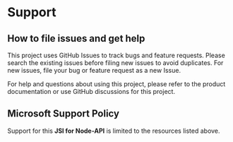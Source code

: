 # Support

## How to file issues and get help  

This project uses GitHub Issues to track bugs and feature requests. Please search the existing 
issues before filing new issues to avoid duplicates.  For new issues, file your bug or 
feature request as a new Issue.

For help and questions about using this project, please refer to the product documentation 
or use GitHub discussions for this project.

## Microsoft Support Policy  

Support for this **JSI for Node-API** is limited to the resources listed above.
